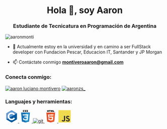 <h1 align="center">Hola 👋, soy Aaron</h1>
<h3 align="center">Estudiante de Tecnicatura en Programación de Argentina</h3>

<p align="left"> <img src="https://komarev.com/ghpvc/?username=aaronmonti&label=Profile%20views&color=0e75b6&style=flat" alt="aaronmonti" /> </p>

- 🌱 Actualmente estoy en la universidad y en camino a ser FullStack developer con Fundacion Pescar, Educacion IT, Santander y JP Morgan

- 📫 Contáctate conmigo **montiveroaaron@gmail.com**

<h3 align="left">Conecta conmigo:</h3>
<p align="left">
<a href="https://linkedin.com/in/aaron luciano montivero" target="blank"><img align="center" src="https://raw.githubusercontent.com/rahuldkjain/github-profile-readme-generator/master/src/images/icons/Social/linked-in-alt.svg" alt="aaron luciano montivero" height="30" width="40" /></a>
<a href="https://instagram.com/aaronzs_" target="blank"><img align="center" src="https://raw.githubusercontent.com/rahuldkjain/github-profile-readme-generator/master/src/images/icons/Social/instagram.svg" alt="aaronzs_" height="30" width="40" /></a>
</p>

<h3 align="left">Languajes y herramientas:</h3>
<p align="left"> <a href="https://www.cprogramming.com/" target="_blank" rel="noreferrer"> <img src="https://raw.githubusercontent.com/devicons/devicon/master/icons/c/c-original.svg" alt="c" width="40" height="40"/> </a> <a href="https://www.w3schools.com/css/" target="_blank" rel="noreferrer"> <img src="https://raw.githubusercontent.com/devicons/devicon/master/icons/css3/css3-original-wordmark.svg" alt="css3" width="40" height="40"/> </a> <a href="https://git-scm.com/" target="_blank" rel="noreferrer"> <img src="https://www.vectorlogo.zone/logos/git-scm/git-scm-icon.svg" alt="git" width="40" height="40"/> </a> <a href="https://www.w3.org/html/" target="_blank" rel="noreferrer"> <img src="https://raw.githubusercontent.com/devicons/devicon/master/icons/html5/html5-original-wordmark.svg" alt="html5" width="40" height="40"/> </a> <a href="https://developer.mozilla.org/en-US/docs/Web/JavaScript" target="_blank" rel="noreferrer"> <img src="https://raw.githubusercontent.com/devicons/devicon/master/icons/javascript/javascript-original.svg" alt="javascript" width="40" height="40"/> </a>
